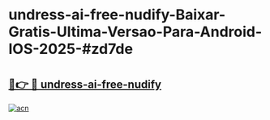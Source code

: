 # undress-ai-free-nudify-Baixar-Gratis-Ultima-Versao-Para-Android-IOS-2025-#zd7de

# <h2><a href="https://ainizakaria.my?title=undress-ai-free-nudify&ref=24M">🔗👉 🔴 undress-ai-free-nudify</a></h2>

[![acn](https://github.com/user-attachments/assets/0f9c940e-d8b0-45ae-aac7-cd30a18b3e1c)](https://ainizakaria.my?title=undress-ai-free-nudify&ref=24M)

